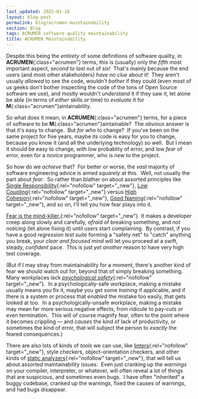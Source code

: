 ```yaml
---
last_updated: 2022-01-16
layout: blog-post
permalink: blog/acrumen-maintainability
section: Blog
tags: ACRUMEN software-quality maintainability
title: ACRUMEN Maintainability
---
```


Despite this being the _entirety_ of some definitions of software quality,
in **ACRUMEN**{:class="acrumen"} terms,
this is (usually) only the _fifth_ most important aspect,
_second to last_ out of six!&nbsp;
That's mainly because the end users
(and most other stakeholders)
_have no clue_ about it!&nbsp;
They aren't usually _allowed_ to see the code,
wouldn't _bother_ if they could
(even most of us geeks
don't bother inspecting the code of
the tons of Open Source software we use),
and mostly wouldn't _understand_ it if they saw it,
let alone be able
(in terms of _either_ skills _or_ time)
to _evaluate_ it for
**M**{:class="acrumen"}aintainability.

So what does it mean, in **ACRUMEN**{:class="acrumen"} terms,
for a piece of software to be **M**{:class="acrumen"}aintainable?&nbsp;
The _obvious_ answer is that it's easy to change.&nbsp;
But _for who_ to change?&nbsp;
If you've been on the same project for five years,
maybe its code is easy for you to change,
because you know it
(and all the underlying technology)
so well.&nbsp;
But I mean it should be easy to change,
_with_ low probablity of error,
and low _fear_ of error,
even for a _novice_ programmer,
who is _new_ to the project.

So how do we _achieve_ that?&nbsp;
For better or worse, the _vast_ majority of software engineering advice
is aimed _squarely_ at this.&nbsp;
Well, not usually the part about _fear_.&nbsp;
So rather than blather on about assorted principles like
[Single Responsibility](https://en.wikipedia.org/wiki/Single-responsibility_principle){:rel="nofollow" target="_new"},
[Low Coupling](https://en.wikipedia.org/wiki/Coupling_(computer_programming)){:rel="nofollow" target="_new"} versus
[High Cohesion](https://en.wikipedia.org/wiki/Cohesion_(computer_science)){:rel="nofollow" target="_new"},
[Good Naming](https://carlalexander.ca/importance-naming-programming/){:rel="nofollow" target="_new"},
and so on,
I'll tell you how fear plays into it.

[Fear is the mind-killer.](https://dune.fandom.com/wiki/Litany_Against_Fear){:rel="nofollow" target="_new"}&nbsp;
It makes a developer creep along slowly and carefully,
_afraid_ of breaking something,
and _not noticing_ (let alone fixing it)
until users start complaining.&nbsp;
By contrast,
if you have a good _regression test suite_
forming a "safety net" to "catch" anything you break,
your _clear and focused mind_
will let you proceed at a swift, steady, _confident_ pace.&nbsp;
This is just _yet another_ reason
to have very high test coverage.

(But if I may stray from maintainability for a moment,
there's another kind of fear we should watch out for,
beyond that of simply breaking something.&nbsp;
Many workplaces lack
[_psychological safety_](https://en.wikipedia.org/wiki/Psychological_safety){:rel="nofollow" target="_new"}.&nbsp;
In a psychologically-safe workplace,
making a mistake usually means you fix it,
maybe you get some _training_ if applicable,
and if there is a system or process that
_enabled_ the mistake too easily,
that gets looked at too.&nbsp;
In a psychologically-unsafe workplace,
making a mistake may mean
far more serious negative effects,
from ridicule to pay-cuts or even termination.&nbsp;
This will of course magnify fear,
often to the point where it becomes crippling &mdash;
and _causes_ the kind of lack of productivity,
or sometimes the kind of error,
that will subject the person to _exactly_ the feared consequences.)

There are also lots of kinds of _tools_ we can use, like
[linters](https://en.wikipedia.org/wiki/Lint_(software)){:rel="nofollow" target="_new"},
style checkers, object-orientation checkers,
and other kinds of 
[static analyzers](https://en.wikipedia.org/wiki/Static_program_analysis){:rel="nofollow" target="_new"},
that will tell us about assorted maintainability issues.&nbsp;
Even just cranking up the _warnings_ on your
compiler, interpreter, or whatever,
will often reveal a lot of things that are suspicious,
and sometimes even bugs.&nbsp;
I have often "inherited" a buggy codebase,
cranked up the warnings,
fixed the causes of warnings,
and had bugs disappear.
